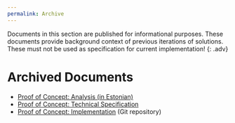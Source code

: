 ```yaml
---
permalink: Archive
---
```


Documents in this section are published for informational purposes. These documents provide background context of previous iterations of solutions. These must not be used as specification for current implementation!
{: .adv}

# Archived Documents

- [Proof of Concept: Analysis (in Estonian)](ArchivedPocAnalysis)
- [Proof of Concept: Technical Specification](ArchivedPocTechnicalSpecification)
- [Proof of Concept: Implementation](https://github.com/e-gov/GOVSSO-POC) (Git repository)
